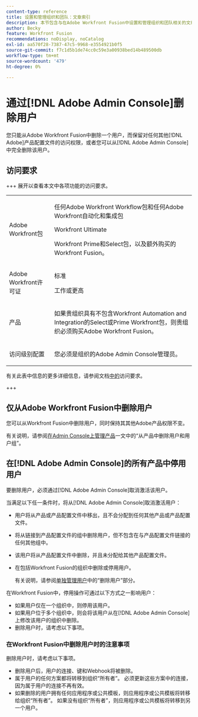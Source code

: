 ```yaml
---
content-type: reference
title: 设置和管理组织和团队：文章索引
description: 本节包含与在Adobe Workfront Fusion中设置和管理组织和团队相关的文章。
author: Becky
feature: Workfront Fusion
recommendations: noDisplay, noCatalog
exl-id: aa570f28-7387-47c5-9968-e3554921b0f5
source-git-commit: f7c1d5b1de74cc0c59e3a00938bed14b489500db
workflow-type: tm+mt
source-wordcount: '479'
ht-degree: 0%

---
```


# 通过[!DNL Adobe Admin Console]删除用户

您只能从Adobe Workfront Fusion中删除一个用户，而保留对任何其他[!DNL Adobe]产品配置文件的访问权限，或者您可以从[!DNL Adobe Admin Console]中完全删除该用户。

## 访问要求

+++ 展开以查看本文中各项功能的访问要求。

<table style="table-layout:auto">
 <col> 
 <col> 
 <tbody> 
  <tr> 
   <td role="rowheader">Adobe Workfront包</td> 
   <td> <p>任何Adobe Workfront Workflow包和任何Adobe Workfront自动化和集成包</p><p>Workfront Ultimate</p><p>Workfront Prime和Select包，以及额外购买的Workfront Fusion。</p> </td> 
  </tr> 
  <tr data-mc-conditions=""> 
   <td role="rowheader">Adobe Workfront许可证</td> 
   <td> <p>标准</p><p>工作或更高</p> </td> 
  </tr> 
  <tr> 
   <td role="rowheader">产品</td> 
   <td>
   <p>如果贵组织具有不包含Workfront Automation and Integration的Select或Prime Workfront包，则贵组织必须购买Adobe Workfront Fusion。</li></ul>
   </td> 
  </tr>
  <tr data-mc-conditions=""> 
   <td role="rowheader">访问级别配置</td> 
   <td> 
     <p>您必须是组织的Adobe Admin Console管理员。</p>
   </td> 
  </tr> 
 </tbody> 
</table>

有关此表中信息的更多详细信息，请参阅文档[中的](/help/workfront-fusion/references/licenses-and-roles/access-level-requirements-in-documentation.md)访问要求。

+++

## 仅从Adobe Workfront Fusion中删除用户

您可以从Workfront Fusion中删除用户，同时保持其其他Adobe产品权限不变。

有关说明，请参阅[在Admin Console上管理产品](https://helpx.adobe.com/cn/enterprise/using/manage-products.html)一文中的“从产品中删除用户和用户组”。

## 在[!DNL Adobe Admin Console]的所有产品中停用用户

要删除用户，必须通过[!DNL Adobe Admin Console]取消激活该用户。

当满足以下任一条件时，将从[!DNL Adobe Admin Console]取消激活用户：

* 用户将从产品或产品配置文件中移出，且不会分配到任何其他产品或产品配置文件。
* 将从链接到产品配置文件的组中删除用户，但不包含在与产品配置文件链接的任何其他组中。
* 该用户将从产品配置文件中删除，并且未分配给其他产品配置文件。
* 在包括Workfront Fusion的组织中删除或停用用户。

  有关说明，请参阅[单独管理用户](https://helpx.adobe.com/cn/enterprise/using/manage-users-individually.html)中的“删除用户”部分。

在Workfront Fusion中，停用操作可通过以下方式之一影响用户：

* 如果用户仅在一个组织中，则停用该用户。
* 如果用户位于多个组织中，则会将该用户从在[!DNL Adobe Admin Console]上修改该用户的组织中删除。
* 删除用户时，请考虑以下事项。

### 在Workfront Fusion中删除用户时的注意事项

删除用户时，请考虑以下事项。

* 删除用户后，用户的连接、键和Webhook将被删除。
* 属于用户的任何方案都将转移到组织“所有者”。 必须更新这些方案中的连接，因为属于用户的连接不再有效。
* 如果删除的用户拥有任何应用程序或公共模板，则应用程序或公共模板将转移给组织“所有者”。 如果没有组织“所有者”，则应用程序或公共模板将转移到另一个用户。
